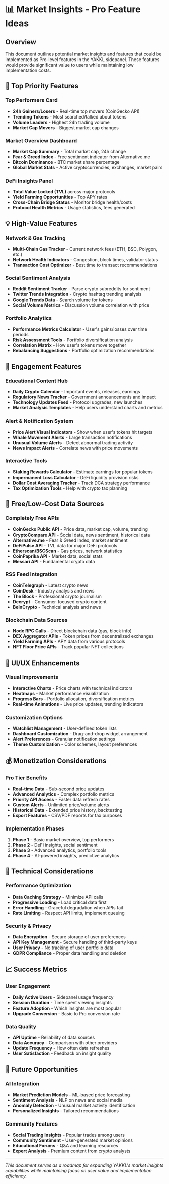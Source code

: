 # 📊 Market Insights - Pro Feature Ideas

## Overview
This document outlines potential market insights and features that could be implemented as Pro-level features in the YAKKL sidepanel. These features would provide significant value to users while maintaining low implementation costs.

## 🚀 Top Priority Features

### **Top Performers Card**
- **24h Gainers/Losers** - Real-time top movers (CoinGecko API)
- **Trending Tokens** - Most searched/talked about tokens
- **Volume Leaders** - Highest 24h trading volume
- **Market Cap Movers** - Biggest market cap changes

### **Market Overview Dashboard**
- **Market Cap Summary** - Total market cap, 24h change
- **Fear & Greed Index** - Free sentiment indicator from Alternative.me
- **Bitcoin Dominance** - BTC market share percentage
- **Global Market Stats** - Active cryptocurrencies, exchanges, market pairs

### **DeFi Insights Panel**
- **Total Value Locked (TVL)** across major protocols
- **Yield Farming Opportunities** - Top APY rates
- **Cross-Chain Bridge Status** - Monitor bridge health/costs
- **Protocol Health Metrics** - Usage statistics, fees generated

## 💡 High-Value Features

### **Network & Gas Tracking**
- **Multi-Chain Gas Tracker** - Current network fees (ETH, BSC, Polygon, etc.)
- **Network Health Indicators** - Congestion, block times, validator status
- **Transaction Cost Optimizer** - Best time to transact recommendations

### **Social Sentiment Analysis**
- **Reddit Sentiment Tracker** - Parse crypto subreddits for sentiment
- **Twitter Trends Integration** - Crypto hashtag trending analysis
- **Google Trends Data** - Search volume for tokens
- **Social Volume Metrics** - Discussion volume correlation with price

### **Portfolio Analytics**
- **Performance Metrics Calculator** - User's gains/losses over time periods
- **Risk Assessment Tools** - Portfolio diversification analysis
- **Correlation Matrix** - How user's tokens move together
- **Rebalancing Suggestions** - Portfolio optimization recommendations

## 🎯 Engagement Features

### **Educational Content Hub**
- **Daily Crypto Calendar** - Important events, releases, earnings
- **Regulatory News Tracker** - Government announcements and impact
- **Technology Updates Feed** - Protocol upgrades, new launches
- **Market Analysis Templates** - Help users understand charts and metrics

### **Alert & Notification System**
- **Price Alert Visual Indicators** - Show when user's tokens hit targets
- **Whale Movement Alerts** - Large transaction notifications
- **Unusual Volume Alerts** - Detect abnormal trading activity
- **News Impact Alerts** - Correlate news with price movements

### **Interactive Tools**
- **Staking Rewards Calculator** - Estimate earnings for popular tokens
- **Impermanent Loss Calculator** - DeFi liquidity provision risks
- **Dollar Cost Averaging Tracker** - Track DCA strategy performance
- **Tax Optimization Tools** - Help with crypto tax planning

## 🔌 Free/Low-Cost Data Sources

### **Completely Free APIs**
- **CoinGecko Public API** - Price data, market cap, volume, trending
- **CryptoCompare API** - Social data, news sentiment, historical data
- **Alternative.me** - Fear & Greed Index, market sentiment
- **DeFiPulse API** - TVL data for major DeFi protocols
- **Etherscan/BSCScan** - Gas prices, network statistics
- **CoinPaprika API** - Market data, social stats
- **Messari API** - Fundamental crypto data

### **RSS Feed Integration**
- **CoinTelegraph** - Latest crypto news
- **CoinDesk** - Industry analysis and news
- **The Block** - Professional crypto journalism
- **Decrypt** - Consumer-focused crypto content
- **BeInCrypto** - Technical analysis and news

### **Blockchain Data Sources**
- **Node RPC Calls** - Direct blockchain data (gas, block info)
- **DEX Aggregator APIs** - Token prices from decentralized exchanges
- **Yield Farming APIs** - APY data from various protocols
- **NFT Floor Price APIs** - Track popular NFT collections

## 🎨 UI/UX Enhancements

### **Visual Improvements**
- **Interactive Charts** - Price charts with technical indicators
- **Heatmaps** - Market performance visualization
- **Progress Bars** - Portfolio allocation, diversification metrics
- **Real-time Animations** - Live price updates, trending indicators

### **Customization Options**
- **Watchlist Management** - User-defined token lists
- **Dashboard Customization** - Drag-and-drop widget arrangement
- **Alert Preferences** - Granular notification settings
- **Theme Customization** - Color schemes, layout preferences

## 💰 Monetization Considerations

### **Pro Tier Benefits**
- **Real-time Data** - Sub-second price updates
- **Advanced Analytics** - Complex portfolio metrics
- **Priority API Access** - Faster data refresh rates
- **Custom Alerts** - Unlimited price/volume alerts
- **Historical Data** - Extended price history, backtesting
- **Export Features** - CSV/PDF reports for tax purposes

### **Implementation Phases**
1. **Phase 1** - Basic market overview, top performers
2. **Phase 2** - DeFi insights, social sentiment
3. **Phase 3** - Advanced analytics, portfolio tools
4. **Phase 4** - AI-powered insights, predictive analytics

## 🚨 Technical Considerations

### **Performance Optimization**
- **Data Caching Strategy** - Minimize API calls
- **Progressive Loading** - Load critical data first
- **Error Handling** - Graceful degradation when APIs fail
- **Rate Limiting** - Respect API limits, implement queuing

### **Security & Privacy**
- **Data Encryption** - Secure storage of user preferences
- **API Key Management** - Secure handling of third-party keys
- **User Privacy** - No tracking of user portfolio data
- **GDPR Compliance** - Proper data handling and deletion

## 📈 Success Metrics

### **User Engagement**
- **Daily Active Users** - Sidepanel usage frequency
- **Session Duration** - Time spent viewing insights
- **Feature Adoption** - Which insights are most popular
- **Upgrade Conversion** - Basic to Pro conversion rate

### **Data Quality**
- **API Uptime** - Reliability of data sources
- **Data Accuracy** - Comparison with other providers
- **Update Frequency** - How often data refreshes
- **User Satisfaction** - Feedback on insight quality

## 🔮 Future Opportunities

### **AI Integration**
- **Market Prediction Models** - ML-based price forecasting
- **Sentiment Analysis** - NLP on news and social media
- **Anomaly Detection** - Unusual market activity identification
- **Personalized Insights** - Tailored recommendations

### **Community Features**
- **Social Trading Insights** - Popular trades among users
- **Community Sentiment** - User-generated market opinions
- **Educational Forums** - Q&A and learning resources
- **Expert Analysis** - Premium content from crypto analysts

---

*This document serves as a roadmap for expanding YAKKL's market insights capabilities while maintaining focus on user value and implementation efficiency.*
